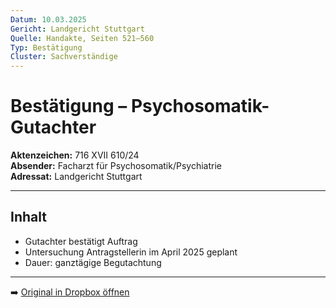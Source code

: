 ```yaml
---
Datum: 10.03.2025
Gericht: Landgericht Stuttgart
Quelle: Handakte, Seiten 521–560
Typ: Bestätigung
Cluster: Sachverständige
---
```


# Bestätigung – Psychosomatik-Gutachter

**Aktenzeichen:** 716 XVII 610/24  
**Absender:** Facharzt für Psychosomatik/Psychiatrie  
**Adressat:** Landgericht Stuttgart  

---

## Inhalt
- Gutachter bestätigt Auftrag  
- Untersuchung Antragstellerin im April 2025 geplant  
- Dauer: ganztägige Begutachtung  

---

➡️ [Original in Dropbox öffnen](https://www.dropbox.com/scl/fi/obaal6mb9o7g0utrnatl8/20250801_Handakte-nur-gerichtlich.pdf?dl=0)
